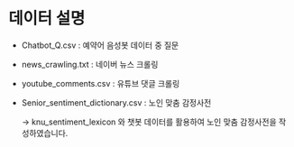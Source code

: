 # 데이터 설명

- Chatbot_Q.csv  :  예약어 음성봇 데이터 중 질문

- news_crawling.txt : 네이버 뉴스 크롤링

- youtube_comments.csv : 유튜브 댓글 크롤링

- Senior_sentiment_dictionary.csv : 노인 맞춤 감정사전 

  -> knu_sentiment_lexicon 와 챗봇 데이터를 활용하여 노인 맞춤 감정사전을 작성하였습니다.